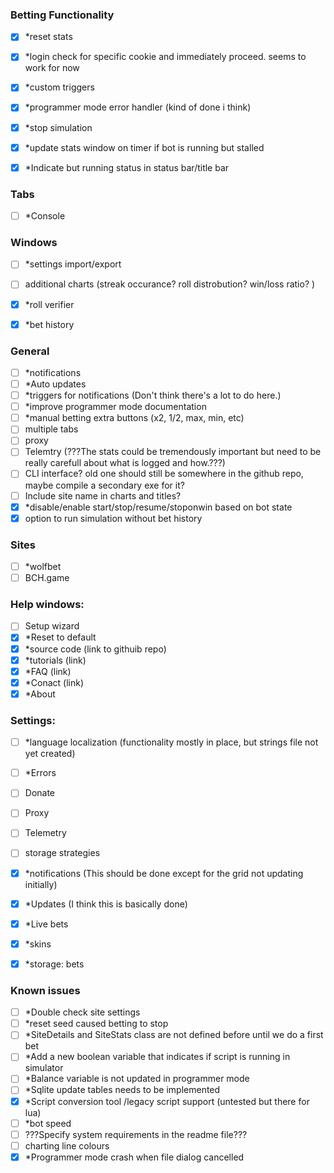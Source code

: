 ### Betting Functionality
- [x] *reset stats
- [x] *login check for specific cookie and immediately proceed. seems to work for now
- [x] *custom triggers
- [x] *programmer mode error handler (kind of done i think)
- [x] *stop simulation
- [x] *update stats window on timer if bot is running but stalled
- [x] *Indicate but running status in status bar/title bar

	
### Tabs
- [ ] *Console

### Windows
- [ ] *settings import/export
- [ ] additional charts (streak occurance? roll distrobution? win/loss ratio? )
- [x] *roll verifier
- [x] *bet history


### General
- [ ] *notifications
- [ ] *Auto updates	
- [ ] *triggers for notifications (Don't think there's a lot to do here.)
- [ ] *improve programmer mode documentation
- [ ] *manual betting extra buttons (x2, 1/2, max, min, etc)
- [ ] multiple tabs
- [ ] proxy
- [ ] Telemtry (???The stats could be tremendously important but need to be really carefull about what is logged and how.???)
- [ ] CLI interface? old one should still be somewhere in the github repo, maybe compile a secondary exe for it?
- [ ] Include site name in charts and titles?
- [x] *disable/enable start/stop/resume/stoponwin based on bot state
- [x] option to run simulation without bet history

### Sites
- [ ] *wolfbet
- [ ] BCH.game

### Help windows:
- [ ] Setup wizard
- [x] *Reset to default
- [x] *source code (link to githuib repo)
- [x] *tutorials (link)
- [x] *FAQ (link)
- [x] *Conact (link)
- [x] *About

### Settings: 
- [ ] *language localization (functionality mostly in place, but strings file not yet created)
- [ ] *Errors
- [ ] Donate
- [ ] Proxy
- [ ] Telemetry
- [ ] storage strategies
- [x] *notifications (This should be done except for the grid not updating initially)
- [x] *Updates (I think this is basically done)
- [x] *Live bets
- [x] *skins
- [x] *storage: bets


### Known issues
- [ ] *Double check site settings
- [ ] *reset seed caused betting to stop
- [ ] *SiteDetails and SiteStats class are not defined before until we do a first bet
- [ ] *Add a new boolean variable that indicates if script is running in simulator
- [ ] *Balance variable is not updated in programmer mode
- [ ] *Sqlite update tables needs to be implemented
- [x] *Script conversion tool /legacy script support (untested but there for lua)
- [ ] *bot speed
- [ ] ???Specify system requirements in the readme file???
- [ ] charting line colours
- [x] *Programmer mode crash when file dialog cancelled
